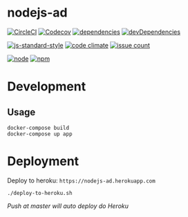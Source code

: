 # nodejs-ad

[![CircleCI](https://img.shields.io/circleci/project/github/romajs/nodejs-ad.svg)](https://circleci.com/gh/romajs/nodejs-ad)
[![Codecov](https://img.shields.io/codecov/c/github/romajs/nodejs-ad.svg)](https://codecov.io/gh/romajs/nodejs-ad)
[![dependencies](https://david-dm.org/romajs/nodejs-ad.svg)](https://david-dm.org/romajs/nodejs-ad)
[![devDependencies](https://david-dm.org/romajs/nodejs-ad/dev-status.svg)](https://david-dm.org/romajs/nodejs-ad?type=dev)

[![js-standard-style](https://img.shields.io/badge/code%20style-standard-brightgreen.svg)](http://standardjs.com)
[![code climate](https://codeclimate.com/github/romajs/nodejs-ad.png)](https://codeclimate.com/github/romajs/nodejs-ad)
[![issue count](https://codeclimate.com/github/romajs/nodejs-ad/badges/issue_count.svg)](https://codeclimate.com/github/romajs/nodejs-ad)

[![node](https://img.shields.io/badge/node-6.11.0-yellow.svg)](https://nodejs.org/en/blog/release/v6.11.0/)
[![npm](https://img.shields.io/badge/npm-3.10.10-yellow.svg)](https://github.com/npm/npm/releases/tag/v3.10.10)

# Development

## Usage

```
docker-compose build
docker-compose up app
```

# Deployment

Deploy to heroku: `https://nodejs-ad.herokuapp.com`

```
./deploy-to-heroku.sh
```

*Push at master will auto deploy do Heroku*